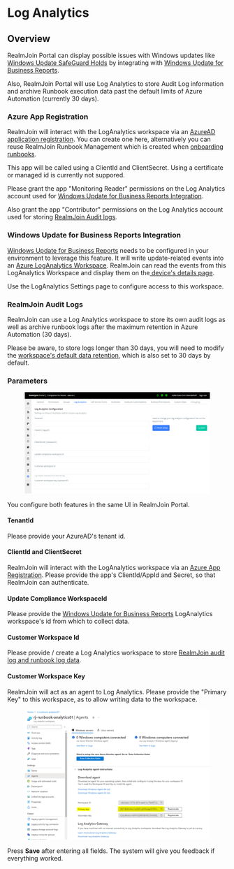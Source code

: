 # Log Analytics

## Overview

RealmJoin Portal can display possible issues with Windows updates like [Windows Update SafeGuard Holds](https://docs.microsoft.com/en-us/windows/deployment/update/safeguard-holds) by integrating with [Windows Update for Business Reports](https://learn.microsoft.com/en-us/windows/deployment/update/wufb-reports-overview).

Also, RealmJoin Portal will use Log Analytics to store Audit Log information and archive Runbook execution data past the default limits of Azure Automation (currently 30 days).

### Azure App Registration

RealmJoin will interact with the LogAnalytics workspace via an [AzureAD application registration](https://docs.microsoft.com/en-us/azure/active-directory/develop/app-objects-and-service-principals). You can create one here, alternatively you can reuse RealmJoin Runbook Management which is created when [onboarding runbooks](../onboarding/connecting-azure-automation/).

This app will be called using a ClientId and ClientSecret. Using a certificate or managed id is currently not suppored.

Please grant the app "Monitoring Reader" permissions on the Log Analytics account used for [Windows Update for Business Reports Integration](log-analytics.md#windows-update-for-business-reports-integration).

Also grant the app "Contributor" permissions on the Log Analytics account used for storing [RealmJoin Audit logs](log-analytics.md#realmjoin-audit-logs).

### Windows Update for Business Reports Integration

[Windows Update for Business Reports](https://learn.microsoft.com/en-us/windows/deployment/update/wufb-reports-overview) needs to be configured in your environment to leverage this feature. It will write update-related events into an [Azure LogAnalytics Workspace](https://docs.microsoft.com/en-us/azure/azure-monitor/logs/log-analytics-overview). RealmJoin can read the events from this LogAnalytics Workspace and display them on the[ device's details page](../user-group-device-management/device-list/device-details.md).

Use the LogAnalytics Settings page to configure access to this workspace.&#x20;

### RealmJoin Audit Logs

RealmJoin can use a Log Analytics workspace to store its own audit logs as well as archive runbook logs after the maximum retention in Azure Automation (30 days).&#x20;

Please be aware, to store logs longer than 30 days, you will need to modify the [workspace's default data retention](https://learn.microsoft.com/en-us/azure/azure-monitor/logs/data-retention-archive?tabs=portal-1%2Cportal-2), which is also set to 30 days by default.&#x20;

### Parameters

<figure><img src="../.gitbook/assets/image.png" alt=""><figcaption></figcaption></figure>

You configure both features in the same UI in RealmJoin Portal.

#### TenantId

Please provide your AzureAD's tenant id.

#### ClientId and ClientSecret

RealmJoin will interact with the LogAnalytics workspace via an [Azure App Registration](log-analytics.md#azure-app-registration). Please provide the app's ClientId/AppId and Secret, so that RealmJoin can authenticate.

#### Update Compliance WorkspaceId

Please provide the [Windows Update for Business Reports](log-analytics.md#windows-update-for-business-reports-integration) LogAnalytics workspace's id from which to collect data.

#### Customer Workspace Id

Please provide / create a Log Analytics workspace to store [RealmJoin audit log and runbook log data](log-analytics.md#realmjoin-audit-logs).

#### Customer Workspace Key

RealmJoin will act as an agent to Log Analytics. Please provide the "Primary Key" to this workspace, as to allow writing data to the workspace.

<figure><img src="../.gitbook/assets/image (6).png" alt=""><figcaption></figcaption></figure>

Press **Save** after entering all fields. The system will give you feedback if everything worked.
